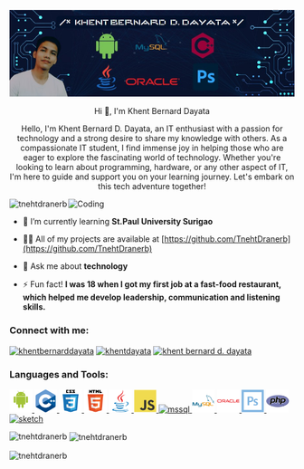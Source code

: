 ![logo](https://github.com/TnehtDranerb/KhentDayata/blob/main/banner%20last.jpg)
<p text align="center";style="font-size: 30px;">Hi 👋, I'm Khent Bernard Dayata</p>
<p text align="center";style="font-size: 16px;">Hello, I'm Khent Bernard D. Dayata, an IT enthusiast with a passion for technology and a strong desire to share my knowledge with others. As a compassionate IT student, I find immense joy in helping those who are eager to explore the fascinating world of technology. Whether you're looking to learn about programming, hardware, or any other aspect of IT, I'm here to guide and support you on your learning journey. Let's embark on this tech adventure together!</p>

 <img align="right" alt="Coding" width="400" src="https://64.media.tumblr.com/e85d4e1a60f19b2c62bb7a88a73eabc5/tumblr_o7vs1zNO341runoqyo2_540.gifv">

<p align="left"> <img src="https://komarev.com/ghpvc/?username=tnehtdranerb&label=Profile%20views&color=0e75b6&style=flat" alt="tnehtdranerb" /> </p>

- 🌱 I’m currently learning **St.Paul University Surigao**

- 👨‍💻 All of my projects are available at [https://github.com/TnehtDranerb](https://github.com/TnehtDranerb)
  
- 💬 Ask me about **technology**

- ⚡ Fun fact! **I was 18 when I got my first job at a fast-food restaurant, which helped me develop leadership, communication and listening skills.**

<h3 align="left">Connect with me:</h3>
<p align="left">
<a href="https://fb.com/Khent Bernard Dayata" target="blank"><img align="center" src="https://raw.githubusercontent.com/rahuldkjain/github-profile-readme-generator/master/src/images/icons/Social/facebook.svg" alt="khentbernarddayata" height="30" width="40" /></a>
<a href="https://instagram.com/khentdayata" target="blank"><img align="center" src="https://raw.githubusercontent.com/rahuldkjain/github-profile-readme-generator/master/src/images/icons/Social/instagram.svg" alt="khentdayata" height="30" width="40" /></a>
<a href="https://www.youtube.com/c/khent bernard d. dayata" target="blank"><img align="center" src="https://raw.githubusercontent.com/rahuldkjain/github-profile-readme-generator/master/src/images/icons/Social/youtube.svg" alt="khent bernard d. dayata" height="30" width="40" /></a>
</p>

<h3 align="left">Languages and Tools:</h3>
<p align="left"> <a href="https://developer.android.com" target="_blank" rel="noreferrer"> <img src="https://raw.githubusercontent.com/devicons/devicon/master/icons/android/android-original-wordmark.svg" alt="android" width="40" height="40"/> </a> <a href="https://www.w3schools.com/cpp/" target="_blank" rel="noreferrer"> <img src="https://raw.githubusercontent.com/devicons/devicon/master/icons/cplusplus/cplusplus-original.svg" alt="cplusplus" width="40" height="40"/> </a> <a href="https://www.w3schools.com/css/" target="_blank" rel="noreferrer"> <img src="https://raw.githubusercontent.com/devicons/devicon/master/icons/css3/css3-original-wordmark.svg" alt="css3" width="40" height="40"/> </a> <a href="https://www.w3.org/html/" target="_blank" rel="noreferrer"> <img src="https://raw.githubusercontent.com/devicons/devicon/master/icons/html5/html5-original-wordmark.svg" alt="html5" width="40" height="40"/> </a> <a href="https://www.java.com" target="_blank" rel="noreferrer"> <img src="https://raw.githubusercontent.com/devicons/devicon/master/icons/java/java-original.svg" alt="java" width="40" height="40"/> </a> <a href="https://developer.mozilla.org/en-US/docs/Web/JavaScript" target="_blank" rel="noreferrer"> <img src="https://raw.githubusercontent.com/devicons/devicon/master/icons/javascript/javascript-original.svg" alt="javascript" width="40" height="40"/> </a> <a href="https://www.microsoft.com/en-us/sql-server" target="_blank" rel="noreferrer"> <img src="https://www.svgrepo.com/show/303229/microsoft-sql-server-logo.svg" alt="mssql" width="40" height="40"/> </a> <a href="https://www.mysql.com/" target="_blank" rel="noreferrer"> <img src="https://raw.githubusercontent.com/devicons/devicon/master/icons/mysql/mysql-original-wordmark.svg" alt="mysql" width="40" height="40"/> </a> <a href="https://www.oracle.com/" target="_blank" rel="noreferrer"> <img src="https://raw.githubusercontent.com/devicons/devicon/master/icons/oracle/oracle-original.svg" alt="oracle" width="40" height="40"/> </a> <a href="https://www.photoshop.com/en" target="_blank" rel="noreferrer"> <img src="https://raw.githubusercontent.com/devicons/devicon/master/icons/photoshop/photoshop-line.svg" alt="photoshop" width="40" height="40"/> </a> <a href="https://www.php.net" target="_blank" rel="noreferrer"> <img src="https://raw.githubusercontent.com/devicons/devicon/master/icons/php/php-original.svg" alt="php" width="40" height="40"/> </a> <a href="https://www.sketch.com/" target="_blank" rel="noreferrer"> <img src="https://www.vectorlogo.zone/logos/sketchapp/sketchapp-icon.svg" alt="sketch" width="40" height="40"/> </a> </p>

<p><img align="left" src="https://github-readme-stats.vercel.app/api/top-langs?username=tnehtdranerb&show_icons=true&locale=en&layout=compact" alt="tnehtdranerb" /></p>

<p>&nbsp;<img align="center" src="https://github-readme-stats.vercel.app/api?username=tnehtdranerb&show_icons=true&locale=en" alt="tnehtdranerb" /></p>

<p><img align="center" src="https://github-readme-streak-stats.herokuapp.com/?user=tnehtdranerb&" alt="tnehtdranerb" /></p>

